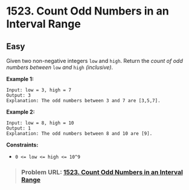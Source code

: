 # **1523. Count Odd Numbers in an Interval Range**

## **Easy**

Given two non-negative integers `low` and `high`. Return the *count of odd numbers between* `low` *and* `high` *(inclusive)*.

**Example 1:**

```
Input: low = 3, high = 7
Output: 3
Explanation: The odd numbers between 3 and 7 are [3,5,7].
```

**Example 2:**

```
Input: low = 8, high = 10
Output: 1
Explanation: The odd numbers between 8 and 10 are [9].
```

**Constraints:**

- `0 <= low <= high <= 10^9`

> ### **Problem URL: [1523. Count Odd Numbers in an Interval Range](https://leetcode.com/problems/count-odd-numbers-in-an-interval-range/)**
